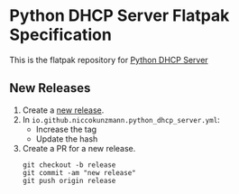 # Python DHCP Server Flatpak Specification

This is the flatpak repository for
[Python DHCP Server][app]

[app]: https://github.com/niccokunzmann/python_dhcp_server/

## New Releases

1. Create a [new release](https://github.com/niccokunzmann/python_dhcp_server/releases).
2. In `io.github.niccokunzmann.python_dhcp_server.yml`:
    - Increase the tag
    - Update the hash
3. Create a PR for a new release.
   ```
   git checkout -b release
   git commit -am "new release"
   git push origin release
   ```
